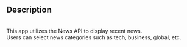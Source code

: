 ## Description
<br>
This app utilizes the News API to display recent news.
<br>
Users can select news categories such as tech, business, global, etc.